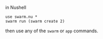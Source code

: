 in Nushell
```shell
use swarm.nu *
swarm run (swarm create 2)
```

then use any of the `swarm` or `app` commands.
